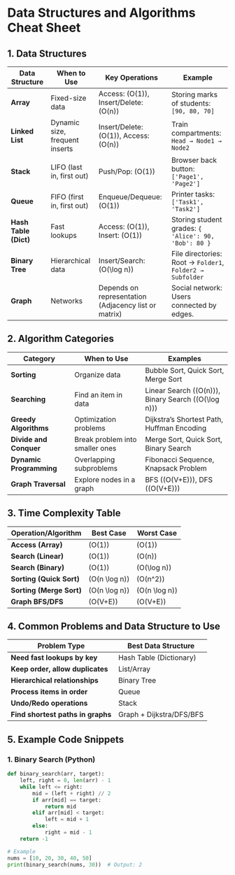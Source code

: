 # Data Structures and Algorithms Cheat Sheet

## 1. Data Structures

| **Data Structure** | **When to Use** | **Key Operations**                          | **Example**                                                                 |
|---------------------|-----------------|---------------------------------------------|-----------------------------------------------------------------------------|
| **Array**          | Fixed-size data | Access: \(O(1)\), Insert/Delete: \(O(n)\)   | Storing marks of students: `[90, 80, 70]`                                   |
| **Linked List**    | Dynamic size, frequent inserts | Insert/Delete: \(O(1)\), Access: \(O(n)\) | Train compartments: `Head → Node1 → Node2`                                 |
| **Stack**          | LIFO (last in, first out) | Push/Pop: \(O(1)\)                         | Browser back button: `['Page1', 'Page2']`                                   |
| **Queue**          | FIFO (first in, first out) | Enqueue/Dequeue: \(O(1)\)                 | Printer tasks: `['Task1', 'Task2']`                                         |
| **Hash Table (Dict)** | Fast lookups         | Access: \(O(1)\), Insert: \(O(1)\)         | Storing student grades: `{ 'Alice': 90, 'Bob': 80 }`                        |
| **Binary Tree**    | Hierarchical data | Insert/Search: \(O(\log n)\)               | File directories: Root → `Folder1`, `Folder2 → Subfolder`                  |
| **Graph**          | Networks         | Depends on representation (Adjacency list or matrix) | Social network: Users connected by edges.                                  |

## 2. Algorithm Categories

| **Category**            | **When to Use**                  | **Examples**                                                                 |
|--------------------------|----------------------------------|-----------------------------------------------------------------------------|
| **Sorting**             | Organize data                   | Bubble Sort, Quick Sort, Merge Sort                                         |
| **Searching**           | Find an item in data            | Linear Search (\(O(n)\)), Binary Search (\(O(\log n)\))                     |
| **Greedy Algorithms**   | Optimization problems           | Dijkstra’s Shortest Path, Huffman Encoding                                 |
| **Divide and Conquer**  | Break problem into smaller ones | Merge Sort, Quick Sort, Binary Search                                      |
| **Dynamic Programming** | Overlapping subproblems          | Fibonacci Sequence, Knapsack Problem                                       |
| **Graph Traversal**     | Explore nodes in a graph         | BFS (\(O(V+E)\)), DFS (\(O(V+E)\))                                         |

## 3. Time Complexity Table

| **Operation/Algorithm**         | **Best Case** | **Worst Case**    |
|----------------------------------|---------------|-------------------|
| **Access (Array)**              | \(O(1)\)      | \(O(1)\)          |
| **Search (Linear)**             | \(O(1)\)      | \(O(n)\)          |
| **Search (Binary)**             | \(O(1)\)      | \(O(\log n)\)     |
| **Sorting (Quick Sort)**        | \(O(n \log n)\)| \(O(n^2)\)        |
| **Sorting (Merge Sort)**        | \(O(n \log n)\)| \(O(n \log n)\)   |
| **Graph BFS/DFS**               | \(O(V+E)\)    | \(O(V+E)\)        |

## 4. Common Problems and Data Structure to Use

| **Problem Type**                  | **Best Data Structure** |
|-----------------------------------|--------------------------|
| **Need fast lookups by key**      | Hash Table (Dictionary)  |
| **Keep order, allow duplicates**  | List/Array               |
| **Hierarchical relationships**    | Binary Tree              |
| **Process items in order**        | Queue                   |
| **Undo/Redo operations**          | Stack                   |
| **Find shortest paths in graphs** | Graph + Dijkstra/DFS/BFS |

## 5. Example Code Snippets

### 1. Binary Search (Python)

```python
def binary_search(arr, target):
    left, right = 0, len(arr) - 1
    while left <= right:
        mid = (left + right) // 2
        if arr[mid] == target:
            return mid
        elif arr[mid] < target:
            left = mid + 1
        else:
            right = mid - 1
    return -1

# Example
nums = [10, 20, 30, 40, 50]
print(binary_search(nums, 30))  # Output: 2
